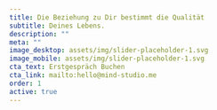 ```yaml
---
title: Die Beziehung zu Dir bestimmt die Qualität
subtitle: Deines Lebens.
description: ""
meta: ""
image_desktop: assets/img/slider-placeholder-1.svg
image_mobile: assets/img/slider-placeholder-1.svg
cta_text: Erstgespräch Buchen
cta_link: mailto:hello@mind-studio.me
order: 1
active: true
---
```

